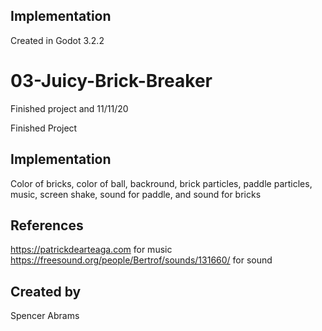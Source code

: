 ## Implementation
Created in Godot 3.2.2
# 03-Juicy-Brick-Breaker
Finished project and 11/11/20

Finished Project

## Implementation
Color of bricks, color of ball, backround, brick particles, paddle particles, music, screen shake, sound for paddle, and sound for bricks

## References
https://patrickdearteaga.com for music
https://freesound.org/people/Bertrof/sounds/131660/ for sound


## Created by
Spencer Abrams
